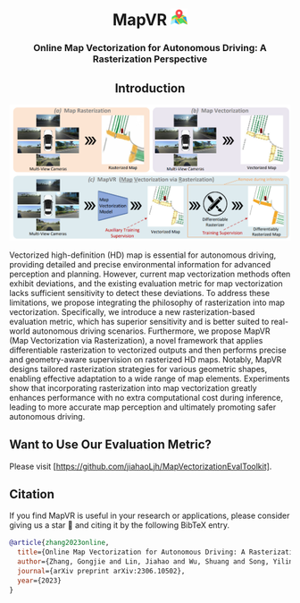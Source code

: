 <div align="center">
<h1>MapVR <img src="assets/map.png" width="30"></h1>
<h3>Online Map Vectorization for Autonomous Driving: A Rasterization Perspective</h3>


## Introduction
<div align="left">

![framework](assets/mapvr.png "framework")

Vectorized high-definition (HD) map is essential for autonomous driving, providing detailed and precise environmental information for advanced perception and planning. However, current map vectorization methods often exhibit deviations, and the existing evaluation metric for map vectorization lacks sufficient sensitivity to detect these deviations. To address these limitations, we propose integrating the philosophy of rasterization into map vectorization. Specifically, we introduce a new rasterization-based evaluation metric, which has superior sensitivity and is better suited to real-world autonomous driving scenarios. Furthermore, we propose MapVR (Map Vectorization via Rasterization), a novel framework that applies differentiable rasterization to vectorized outputs and then performs precise and geometry-aware supervision on rasterized HD maps. Notably, MapVR designs tailored rasterization strategies for various geometric shapes, enabling effective adaptation to a wide range of map elements. Experiments show that incorporating rasterization into map vectorization greatly enhances performance with no extra computational cost during inference, leading to more accurate map perception and ultimately promoting safer autonomous driving.


## Want to Use Our Evaluation Metric?
Please visit [https://github.com/jiahaoLjh/MapVectorizationEvalToolkit].

## Citation
If you find MapVR is useful in your research or applications, please consider giving us a star 🌟 and citing it by the following BibTeX entry.
```bibtex
@article{zhang2023online,
  title={Online Map Vectorization for Autonomous Driving: A Rasterization Perspective},
  author={Zhang, Gongjie and Lin, Jiahao and Wu, Shuang and Song, Yilin and Luo, Zhipeng and Xue, Yang and Lu, Shijian and Wang, Zuoguan},
  journal={arXiv preprint arXiv:2306.10502},
  year={2023}
}
```
